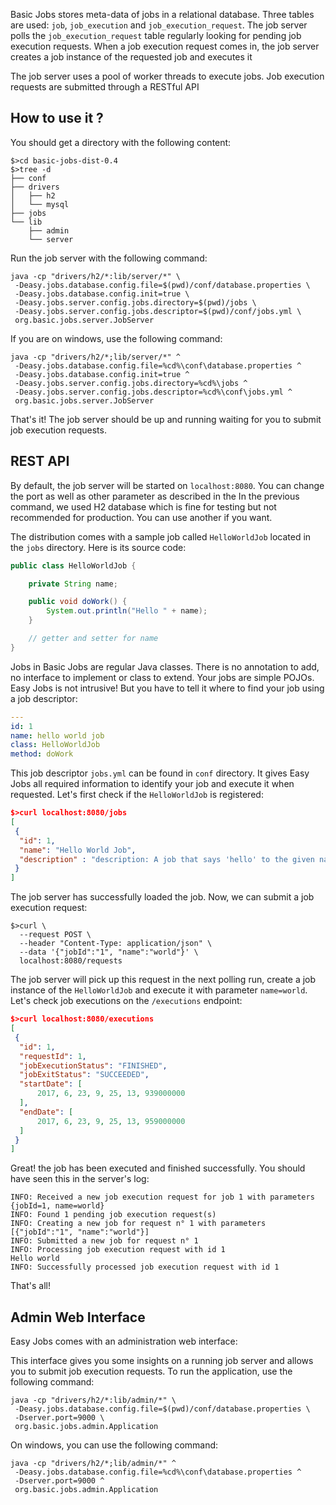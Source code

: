 Basic Jobs stores meta-data of jobs in a relational database. Three tables are used: `job`, `job_execution` and `job_execution_request`.
The job server polls the `job_execution_request` table regularly looking for pending job execution requests.
When a job execution request comes in, the job server creates a job instance of the requested job and executes it


The job server uses a pool of worker threads to execute jobs.
Job execution requests are submitted through a RESTful API

## How to use it ?
 You should get a directory with the following content:

```shell
$>cd basic-jobs-dist-0.4
$>tree -d
├── conf
├── drivers
│   ├── h2
│   └── mysql
├── jobs
└── lib
    ├── admin
    └── server
```

Run the job server with the following command:

```
java -cp "drivers/h2/*:lib/server/*" \
 -Deasy.jobs.database.config.file=$(pwd)/conf/database.properties \
 -Deasy.jobs.database.config.init=true \
 -Deasy.jobs.server.config.jobs.directory=$(pwd)/jobs \
 -Deasy.jobs.server.config.jobs.descriptor=$(pwd)/conf/jobs.yml \
 org.basic.jobs.server.JobServer
```

If you are on windows, use the following command:

```
java -cp "drivers/h2/*;lib/server/*" ^
 -Deasy.jobs.database.config.file=%cd%\conf\database.properties ^
 -Deasy.jobs.database.config.init=true ^
 -Deasy.jobs.server.config.jobs.directory=%cd%\jobs ^
 -Deasy.jobs.server.config.jobs.descriptor=%cd%\conf\jobs.yml ^
 org.basic.jobs.server.JobServer
```

That's it! The job server should be up and running waiting for you to submit job execution requests.

## REST API

By default, the job server will be started on `localhost:8080`. You can change the port as well as other parameter as described in the 
In the previous command, we used H2 database which is fine for testing but not recommended for production. You can use another if you want.

The distribution comes with a sample job called `HelloWorldJob` located in the `jobs` directory. Here is its source code:

```java
public class HelloWorldJob {

    private String name;

    public void doWork() {
        System.out.println("Hello " + name);
    }

    // getter and setter for name
}
```

Jobs in Basic Jobs are regular Java classes. There is no annotation to add, no interface to implement or class to extend.
Your jobs are simple POJOs. Easy Jobs is not intrusive! But you have to tell it where to find your job using a job descriptor:

```yaml
---
id: 1
name: hello world job
class: HelloWorldJob
method: doWork
```

This job descriptor `jobs.yml` can be found in `conf` directory. It gives Easy Jobs all required information to identify your job and execute it when requested.
Let's first check if the `HelloWorldJob` is registered:

```json
$>curl localhost:8080/jobs
[
 {
  "id": 1,
  "name": "Hello World Job",
  "description" : "description: A job that says 'hello' to the given name"
 }
]
```

The job server has successfully loaded the job. Now, we can submit a job execution request:

```shell
$>curl \
  --request POST \
  --header "Content-Type: application/json" \
  --data '{"jobId":"1", "name":"world"}' \
  localhost:8080/requests
```

The job server will pick up this request in the next polling run, create a job instance of the `HelloWorldJob` and execute it with parameter `name=world`.
Let's check job executions on the `/executions` endpoint:

```json
$>curl localhost:8080/executions
[
 {
  "id": 1,
  "requestId": 1,
  "jobExecutionStatus": "FINISHED",
  "jobExitStatus": "SUCCEEDED",
  "startDate": [
      2017, 6, 23, 9, 25, 13, 939000000
  ],
  "endDate": [
      2017, 6, 23, 9, 25, 13, 959000000
  ]
 }
]
```

Great! the job has been executed and finished successfully. You should have seen this in the server's log:

```
INFO: Received a new job execution request for job 1 with parameters {jobId=1, name=world}
INFO: Found 1 pending job execution request(s)
INFO: Creating a new job for request n° 1 with parameters [{"jobId":"1", "name":"world"}]
INFO: Submitted a new job for request n° 1
INFO: Processing job execution request with id 1
Hello world
INFO: Successfully processed job execution request with id 1
```

That's all!

## Admin Web Interface

Easy Jobs comes with an administration web interface:


This interface gives you some insights on a running job server and allows you to submit job execution requests.
To run the application, use the following command:

```
java -cp "drivers/h2/*:lib/admin/*" \
 -Deasy.jobs.database.config.file=$(pwd)/conf/database.properties \
 -Dserver.port=9000 \
 org.basic.jobs.admin.Application
```

On windows, you can use the following command:

```
java -cp "drivers/h2/*;lib/admin/*" ^
 -Deasy.jobs.database.config.file=%cd%\conf\database.properties ^
 -Dserver.port=9000 ^
 org.basic.jobs.admin.Application
```

